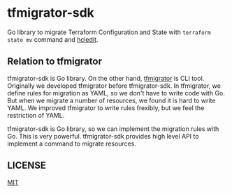 # tfmigrator-sdk

Go library to migrate Terraform Configuration and State with `terraform state mv` command and [hcledit](https://github.com/minamijoyo/hcledit).

## Relation to tfmigrator

tfmigrator-sdk is Go library. On the other hand, [tfmigrator](https://github.com/suzuki-shunsuke/tfmigrator) is CLI tool.
Originally we developed tfmigrator before tfmigrator-sdk.
In tfmigrator, we define rules for migration as YAML, so we don't have to write code with Go.
But when we migrate a number of resources, we found it is hard to write YAML.
We improved tfmigrator to write rules frexibly, but we feel the restriction of YAML.

tfmigrator-sdk is Go library, so we can implement the migration rules with Go.
This is very powerful.
tfmigrator-sdk provides high level API to implement a command to migrate resources.

## LICENSE

[MIT](LICENSE)
